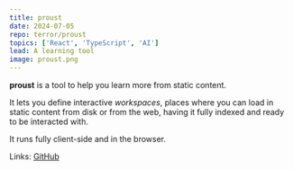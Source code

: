 ```yaml
---
title: proust
date: 2024-07-05
repo: terror/proust
topics: ['React', 'TypeScript', 'AI']
lead: A learning tool
image: proust.png
---
```


**proust** is a tool to help you learn more from static content.

It lets you define interactive *workspaces*, places where you can load in
static content from disk or from the web, having it fully indexed and ready to
be interacted with.

It runs fully client-side and in the browser.

Links: [GitHub](https://github.com/terror/proust)
